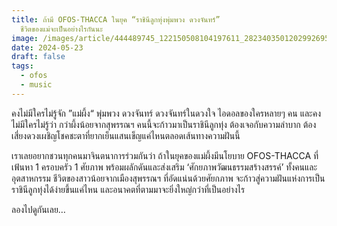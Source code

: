 ```yaml
---
title: ถ้ามี OFOS-THACCA ในยุค “ราชินีลูกทุ่งพุ่มพวง ดวงจันทร์”
  ชีวิตของแม่จะเป็นอย่างไรกันนะ
image: /images/article/444489745_122150508104197611_2823403501202992695_n-2.jpg
date: 2024-05-23
draft: false
tags:
  - ofos
  - music
---
```

คงไม่มีใครไม่รู้จัก ”แม่ผึ้ง“ พุ่มพวง ดวงจันทร์ ดวงจันทร์ในดวงใจ ไอดอลของใครหลายๆ คน และคงไม่มีใครไม่รู้ว่า กว่าผึ้งน้อยจากสุพรรณฯ คนนี้จะก้าวมาเป็นราชินีลูกทุ่ง ต้องเจอกับความลำบาก ต้องเสี่ยงดวงเผชิญโชคชะตาที่ยากเย็นแสนเข็ญแค่ไหนตลอดเส้นทางความฝันนี้

เราเลยอยากชวนทุกคนมาจินตนาการร่วมกันว่า ถ้าในยุคของแม่ผึ้งมีนโยบาย OFOS-THACCA ที่เฟ้นหา 1 ครอบครัว 1 ศัยภาพ พร้อมผลักดันและส่งเสริม ‘ศักยภาพวัฒนธรรมสร้างสรรค์’ ทั้งคนและอุตสาหกรรม ชีวิตของสาวน้อยจากเมืองสุพรรณฯ ที่อัดแน่นด้วยศัยกภาพ จะก้าวสู่ความฝันแห่งการเป็นราชินีลูกทุ่งได้ง่ายขึ้นแค่ไหน และอนาคตที่ตามมาจะยิ่งใหญ่กว่าที่เป็นอย่างไร

ลองไปดูกันเลย…
